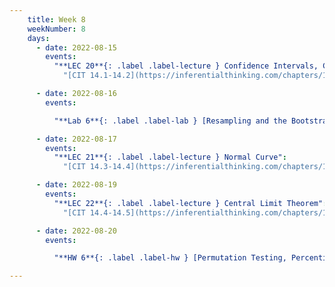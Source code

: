 ```yaml
---
    title: Week 8
    weekNumber: 8
    days:
      - date: 2022-08-15
        events:
          "**LEC 20**{: .label .label-lecture } Confidence Intervals, Center and Spread [(blank)](http://localhost:8888/notebooks/dsc10-2022-su-public/lectures/lec20/lec20-live.ipynb)":
            "[CIT 14.1-14.2](https://inferentialthinking.com/chapters/14/Why_the_Mean_Matters.html)"

      - date: 2022-08-16
        events:

          "**Lab 6**{: .label .label-lab } [Resampling and the Bootstrap](http://datahub.ucsd.edu/user-redirect/git-sync?repo=https://github.com/dsc-courses/dsc10-2022-su&subPath=labs/lab6/lab6.ipynb)":

      - date: 2022-08-17
        events:
          "**LEC 21**{: .label .label-lecture } Normal Curve":
            "[CIT 14.3-14.4](https://inferentialthinking.com/chapters/14/3/SD_and_the_Normal_Curve.html)"

      - date: 2022-08-19
        events:
          "**LEC 22**{: .label .label-lecture } Central Limit Theorem":
            "[CIT 14.4-14.5](https://inferentialthinking.com/chapters/14/4/Central_Limit_Theorem.html)"

      - date: 2022-08-20
        events:

          "**HW 6**{: .label .label-hw } [Permutation Testing, Percentiles, and Bootstrapping](http://datahub.ucsd.edu/user-redirect/git-sync?repo=https://github.com/dsc-courses/dsc10-2022-su&subPath=homeworks/hw6/hw6.ipynb)":

---
```

